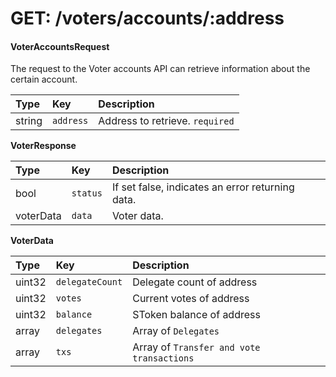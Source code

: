 # GET: /voters/accounts/:address

#### VoterAccountsRequest

The request to the Voter accounts API can retrieve information about the certain account.

| Type | Key | Description |
| :--- | :--- | :--- |
| string | `address` | Address to retrieve. `required` |

**VoterResponse**

| Type | Key | Description |
| :--- | :--- | :--- |
| bool | `status` | If set false, indicates an error returning data. |
| voterData | `data` | Voter data. |

**VoterData**

| Type | Key | Description |
| :--- | :--- | :--- |
| uint32 | `delegateCount` | Delegate count of address |
| uint32 | `votes` | Current votes of address |
| uint32 | `balance` | SToken balance of address |
| array | `delegates` | Array of `Delegates` |
| array | `txs` | Array of `Transfer and vote transactions` |



